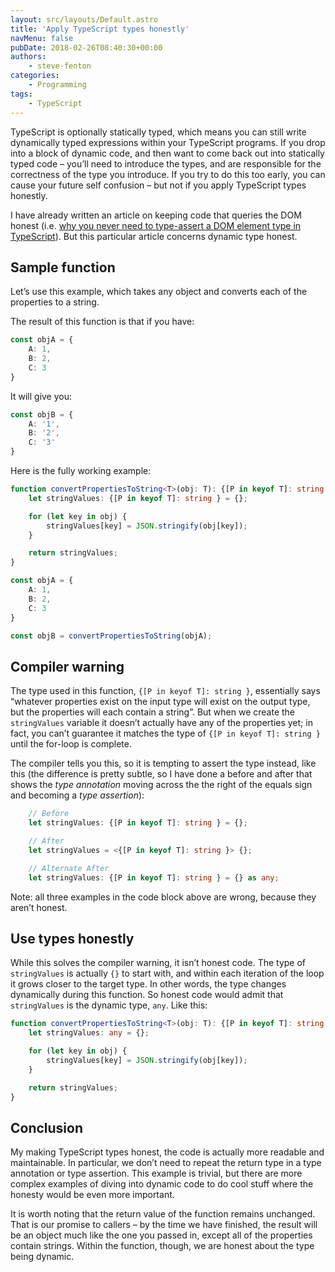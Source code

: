 ```yaml
---
layout: src/layouts/Default.astro
title: 'Apply TypeScript types honestly'
navMenu: false
pubDate: 2018-02-26T08:40:30+00:00
authors:
    - steve-fenton
categories:
    - Programming
tags:
    - TypeScript
---
```


TypeScript is optionally statically typed, which means you can still write dynamically typed expressions within your TypeScript programs. If you drop into a block of dynamic code, and then want to come back out into statically typed code – you’ll need to introduce the types, and are responsible for the correctness of the type you introduce. If you try to do this too early, you can cause your future self confusion – but not if you apply TypeScript types honestly.

I have already written an article on keeping code that queries the DOM honest (i.e. [why you never need to type-assert a DOM element type in TypeScript](/2018/01/embracing-typescript-strict-mode/)). But this particular article concerns dynamic type honest.

## Sample function

Let’s use this example, which takes any object and converts each of the properties to a string.

The result of this function is that if you have:

```typescript
const objA = {
    A: 1,
    B: 2,
    C: 3
}
```

It will give you:

```typescript
const objB = {
    A: '1',
    B: '2',
    C: '3'
}
```

Here is the fully working example:

```typescript
function convertPropertiesToString<T>(obj: T): {[P in keyof T]: string } {
    let stringValues: {[P in keyof T]: string } = {};

    for (let key in obj) {
        stringValues[key] = JSON.stringify(obj[key]);
    }

    return stringValues;
}

const objA = {
    A: 1,
    B: 2,
    C: 3
}

const objB = convertPropertiesToString(objA);
```

## Compiler warning

The type used in this function, `{[P in keyof T]: string }`, essentially says “whatever properties exist on the input type will exist on the output type, but the properties will each contain a string”. But when we create the `stringValues` variable it doesn’t actually have any of the properties yet; in fact, you can’t guarantee it matches the type of `{[P in keyof T]: string }` until the for-loop is complete.

The compiler tells you this, so it is tempting to assert the type instead, like this (the difference is pretty subtle, so I have done a before and after that shows the *type annotation* moving across the the right of the equals sign and becoming a *type assertion*):

```typescript
    // Before
    let stringValues: {[P in keyof T]: string } = {};

    // After
    let stringValues = <{[P in keyof T]: string }> {};

    // Alternate After
    let stringValues: {[P in keyof T]: string } = {} as any;
```

Note: all three examples in the code block above are wrong, because they aren’t honest.

## Use types honestly

While this solves the compiler warning, it isn’t honest code. The type of `stringValues` is actually `{}` to start with, and within each iteration of the loop it grows closer to the target type. In other words, the type changes dynamically during this function. So honest code would admit that `stringValues` is the dynamic type, `any`. Like this:

```typescript
function convertPropertiesToString<T>(obj: T): {[P in keyof T]: string } {
    let stringValues: any = {};

    for (let key in obj) {
        stringValues[key] = JSON.stringify(obj[key]);
    }

    return stringValues;
}
```

## Conclusion

My making TypeScript types honest, the code is actually more readable and maintainable. In particular, we don’t need to repeat the return type in a type annotation or type assertion. This example is trivial, but there are more complex examples of diving into dynamic code to do cool stuff where the honesty would be even more important.

It is worth noting that the return value of the function remains unchanged. That is our promise to callers – by the time we have finished, the result will be an object much like the one you passed in, except all of the properties contain strings. Within the function, though, we are honest about the type being dynamic.
